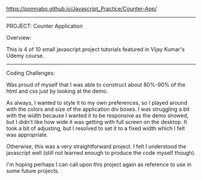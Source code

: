 https://pomnabo.github.io/Javascript_Practice/Counter-App/

------------------------------
PROJECT: Counter Application

Overview:

This is 4 of 10 small javascript project tutorials featured in Vijay Kumar's Udemy course.

------------------------------
Coding Challenges:

Was proud of myself that I was able to construct about 80%-90% of the html and css just by looking at the demo.

As always, I wanted to style it to my own preferences, so I played around with the colors and size of the application div boxes. I was struggling a bit with the width because I wanted it to be responsive as the demo showed, but I didn't like how wide it was getting with full screen on the desktop. It took a bit of adjusting, but I resolved to set it to a fixed width which I felt was appropriate.

Otherwise, this was a very straightforward project. I felt I understood the javascript well (still not learned enough to produce the code myself though).

I'm hoping perhaps I can call upon this project again as reference to use in some future projects.
